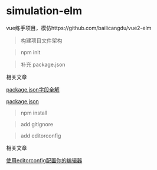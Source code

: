 # simulation-elm
vue练手项目，模仿https://github.com/bailicangdu/vue2-elm


> 构建项目文件架构

> npm init

> 补充 package.json

  相关文章

  [package.json字段全解](http://blog.csdn.net/woxueliuyun/article/details/39294375)

  [package.json](http://www.mujiang.info/translation/npmjs/files/package.json.html) 

> npm install

> add gitignore

> add editorconfig 

  相关文章

  [使用editorconfig配置你的编辑器](http://www.cnblogs.com/xiyangbaixue/p/4201490.html)